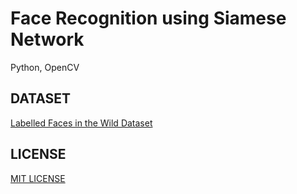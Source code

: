 # Face Recognition using Siamese Network
Python, OpenCV

## DATASET
[Labelled Faces in the Wild Dataset](Dataset)

## LICENSE
[MIT LICENSE](LICENSE)

